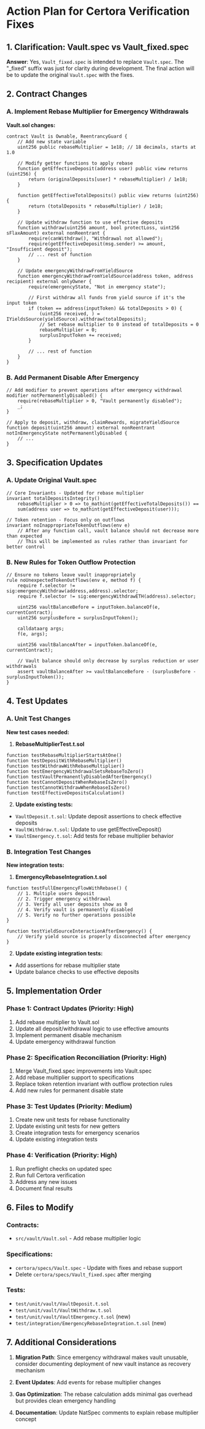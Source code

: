 # Action Plan for Certora Verification Fixes

## 1. Clarification: Vault.spec vs Vault_fixed.spec
**Answer**: Yes, `Vault_fixed.spec` is intended to replace `Vault.spec`. The "_fixed" suffix was just for clarity during development. The final action will be to update the original `Vault.spec` with the fixes.

## 2. Contract Changes

### A. Implement Rebase Multiplier for Emergency Withdrawals

**Vault.sol changes:**

```solidity
contract Vault is Ownable, ReentrancyGuard {
    // Add new state variable
    uint256 public rebaseMultiplier = 1e18; // 18 decimals, starts at 1.0
    
    // Modify getter functions to apply rebase
    function getEffectiveDeposit(address user) public view returns (uint256) {
        return (originalDeposits[user] * rebaseMultiplier) / 1e18;
    }
    
    function getEffectiveTotalDeposits() public view returns (uint256) {
        return (totalDeposits * rebaseMultiplier) / 1e18;
    }
    
    // Update withdraw function to use effective deposits
    function withdraw(uint256 amount, bool protectLoss, uint256 sFlaxAmount) external nonReentrant {
        require(canWithdraw(), "Withdrawal not allowed");
        require(getEffectiveDeposit(msg.sender) >= amount, "Insufficient deposit");
        // ... rest of function
    }
    
    // Update emergencyWithdrawFromYieldSource
    function emergencyWithdrawFromYieldSource(address token, address recipient) external onlyOwner {
        require(emergencyState, "Not in emergency state");
        
        // First withdraw all funds from yield source if it's the input token
        if (token == address(inputToken) && totalDeposits > 0) {
            (uint256 received, ) = IYieldsSource(yieldSource).withdraw(totalDeposits);
            // Set rebase multiplier to 0 instead of totalDeposits = 0
            rebaseMultiplier = 0;
            surplusInputToken += received;
        }
        
        // ... rest of function
    }
}
```

### B. Add Permanent Disable After Emergency

```solidity
// Add modifier to prevent operations after emergency withdrawal
modifier notPermanentlyDisabled() {
    require(rebaseMultiplier > 0, "Vault permanently disabled");
    _;
}

// Apply to deposit, withdraw, claimRewards, migrateYieldSource
function deposit(uint256 amount) external nonReentrant notInEmergencyState notPermanentlyDisabled {
    // ...
}
```

## 3. Specification Updates

### A. Update Original Vault.spec

```solidity
// Core Invariants - Updated for rebase multiplier
invariant totalDepositsIntegrity()
    rebaseMultiplier > 0 => to_mathint(getEffectiveTotalDeposits()) == 
    sum(address user => to_mathint(getEffectiveDeposit(user)));

// Token retention - Focus only on outflows
invariant noInappropriateTokenOutflows(env e)
    // After any function call, vault balance should not decrease more than expected
    // This will be implemented as rules rather than invariant for better control
```

### B. New Rules for Token Outflow Protection

```solidity
// Ensure no tokens leave vault inappropriately
rule noUnexpectedTokenOutflows(env e, method f) {
    require f.selector != sig:emergencyWithdraw(address,address).selector;
    require f.selector != sig:emergencyWithdrawETH(address).selector;
    
    uint256 vaultBalanceBefore = inputToken.balanceOf(e, currentContract);
    uint256 surplusBefore = surplusInputToken();
    
    calldataarg args;
    f(e, args);
    
    uint256 vaultBalanceAfter = inputToken.balanceOf(e, currentContract);
    
    // Vault balance should only decrease by surplus reduction or user withdrawals
    assert vaultBalanceAfter >= vaultBalanceBefore - (surplusBefore - surplusInputToken());
}
```

## 4. Test Updates

### A. Unit Test Changes

**New test cases needed:**

1. **RebaseMultiplierTest.t.sol**
```solidity
function testRebaseMultiplierStartsAtOne()
function testDepositWithRebaseMultiplier()
function testWithdrawWithRebaseMultiplier()
function testEmergencyWithdrawalSetsRebaseToZero()
function testVaultPermanentlyDisabledAfterEmergency()
function testCannotDepositWhenRebaseIsZero()
function testCannotWithdrawWhenRebaseIsZero()
function testEffectiveDepositsCalculation()
```

2. **Update existing tests:**
- `VaultDeposit.t.sol`: Update deposit assertions to check effective deposits
- `VaultWithdraw.t.sol`: Update to use getEffectiveDeposit()
- `VaultEmergency.t.sol`: Add tests for rebase multiplier behavior

### B. Integration Test Changes

**New integration tests:**

1. **EmergencyRebaseIntegration.t.sol**
```solidity
function testFullEmergencyFlowWithRebase() {
    // 1. Multiple users deposit
    // 2. Trigger emergency withdrawal
    // 3. Verify all user deposits show as 0
    // 4. Verify vault is permanently disabled
    // 5. Verify no further operations possible
}

function testYieldSourceInteractionAfterEmergency() {
    // Verify yield source is properly disconnected after emergency
}
```

2. **Update existing integration tests:**
- Add assertions for rebase multiplier state
- Update balance checks to use effective deposits

## 5. Implementation Order

### Phase 1: Contract Updates (Priority: High)
1. Add rebase multiplier to Vault.sol
2. Update all deposit/withdrawal logic to use effective amounts
3. Implement permanent disable mechanism
4. Update emergency withdrawal function

### Phase 2: Specification Reconciliation (Priority: High)
1. Merge Vault_fixed.spec improvements into Vault.spec
2. Add rebase multiplier support to specifications
3. Replace token retention invariant with outflow protection rules
4. Add new rules for permanent disable state

### Phase 3: Test Updates (Priority: Medium)
1. Create new unit tests for rebase functionality
2. Update existing unit tests for new getters
3. Create integration tests for emergency scenarios
4. Update existing integration tests

### Phase 4: Verification (Priority: High)
1. Run preflight checks on updated spec
2. Run full Certora verification
3. Address any new issues
4. Document final results

## 6. Files to Modify

### Contracts:
- `src/vault/Vault.sol` - Add rebase multiplier logic

### Specifications:
- `certora/specs/Vault.spec` - Update with fixes and rebase support
- Delete `certora/specs/Vault_fixed.spec` after merging

### Tests:
- `test/unit/vault/VaultDeposit.t.sol`
- `test/unit/vault/VaultWithdraw.t.sol`
- `test/unit/vault/VaultEmergency.t.sol` (new)
- `test/integration/EmergencyRebaseIntegration.t.sol` (new)

## 7. Additional Considerations

1. **Migration Path**: Since emergency withdrawal makes vault unusable, consider documenting deployment of new vault instance as recovery mechanism

2. **Event Updates**: Add events for rebase multiplier changes

3. **Gas Optimization**: The rebase calculation adds minimal gas overhead but provides clean emergency handling

4. **Documentation**: Update NatSpec comments to explain rebase multiplier concept